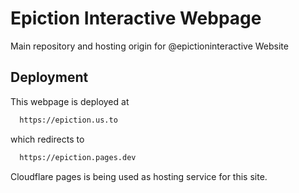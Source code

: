 
# Epiction Interactive Webpage

Main repository and hosting origin for @epictioninteractive Website


## Deployment

This webpage is deployed at

```bash
  https://epiction.us.to 
```
which redirects to

```bash
  https://epiction.pages.dev
```

Cloudflare pages is being used as hosting service for this site.

